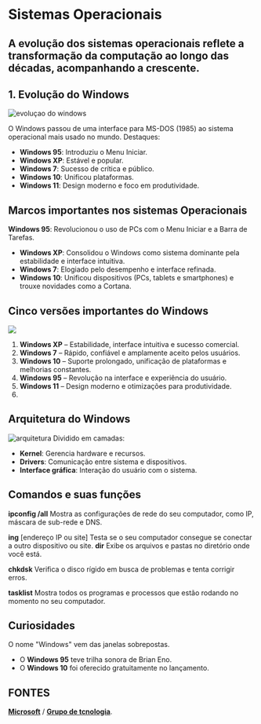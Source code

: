 
# Sistemas Operacionais
## A evolução dos sistemas operacionais reflete a transformação da computação ao longo das décadas, acompanhando a crescente.

## **1. Evolução do Windows**  
![evoluçao do windows](https://cdn.slidesharecdn.com/ss_thumbnails/evoluodowind)

O Windows passou de uma interface para MS-DOS (1985) ao sistema operacional mais usado no mundo. Destaques:  
- **Windows 95**: Introduziu o Menu Iniciar.  
- **Windows XP**: Estável e popular.  
- **Windows 7**: Sucesso de crítica e público.  
- **Windows 10**: Unificou plataformas.  
- **Windows 11**: Design moderno e foco em produtividade.  


## Marcos importantes nos sistemas Operacionais 
**Windows 95**: Revolucionou o uso de PCs com o Menu Iniciar e a Barra de Tarefas.  
- **Windows XP**: Consolidou o Windows como sistema dominante pela estabilidade e interface intuitiva.  
- **Windows 7**: Elogiado pelo desempenho e interface refinada.  
- **Windows 10**: Unificou dispositivos (PCs, tablets e smartphones) e trouxe novidades como a Cortana.  

## Cinco versões importantes do Windows
![]((https://preview.redd.it/kdug5qc6qxx01.jpg?auto=webp&s=5b6f0a811e257f3b50cb4194e51e51f6711f8197))
1. **Windows XP** – Estabilidade, interface intuitiva e sucesso comercial.  
2. **Windows 7** – Rápido, confiável e amplamente aceito pelos usuários.  
3. **Windows 10** – Suporte prolongado, unificação de plataformas e melhorias constantes.  
4. **Windows 95** – Revolução na interface e experiência do usuário.  
5. **Windows 11** – Design moderno e otimizações para produtividade.
6. 

## Arquitetura do Windows 
![arquitetura](https://upload.wikimedia.org/wikipedia/commons/thumb/8/81/Esquema_das_camadas_da_interface_gr%C3%A1fica.svg/1200px-Esquema_das_camadas_da_interface_gr%C3%A1fica.svg.png)
Dividido em camadas:  
- **Kernel**: Gerencia hardware e recursos.  
- **Drivers**: Comunicação entre sistema e dispositivos.  
- **Interface gráfica**: Interação do usuário com o sistema.  

## Comandos e suas funções

**ipconfig /all**
Mostra as configurações de rede do seu computador, como IP, máscara de sub-rede e DNS.

**ing**
[endereço IP ou site]
Testa se o seu computador consegue se conectar a outro dispositivo ou site.
**dir**
Exibe os arquivos e pastas no diretório onde você está.

**chkdsk**
Verifica o disco rígido em busca de problemas e tenta corrigir erros.

**tasklist**
Mostra todos os programas e processos que estão rodando no momento no seu computador.

## Curiosidades 

O nome "Windows" vem das janelas sobrepostas.  
- O **Windows 95** teve trilha sonora de Brian Eno.  
- O **Windows 10** foi oferecido gratuitamente no lançamento.  

 ## FONTES
[**Microsoft**](https://learn.microsoft.com/pt-br/windows-hardware/drivers/network/windows-network-architecture-and-the-osi-model) /
[**Grupo de tcnologia**](https://grupolidertecnologia.com.br/noticias/evolucao-do-windows).




